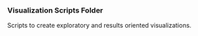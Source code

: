 ### Visualization Scripts Folder

Scripts to create exploratory and results oriented visualizations.